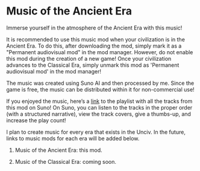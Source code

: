 # Music of the Ancient Era

Immerse yourself in the atmosphere of the Ancient Era with this music!

It is recommended to use this music mod when your civilization is in the Ancient Era. To do this, after downloading the mod, simply mark it as a "Permanent audiovisual mod" in the mod manager. However, do not enable this mod during the creation of a new game! Once your civilization advances to the Classical Era, simply unmark this mod as 'Permanent audiovisual mod' in the mod manager!

The music was created using Suno AI and then processed by me. Since the game is free, the music can be distributed within it for non-commercial use!

If you enjoyed the music, here’s a [link](https://suno.com/playlist/06d53bf4-4c52-49bc-9305-f32801a93947) to the playlist with all the tracks from this mod on Suno! On Suno, you can listen to the tracks in the proper order (with a structured narrative), view the track covers, give a thumbs-up, and increase the play count!

I plan to create music for every era that exists in the Unciv. In the future, links to music mods for each era will be added below.

1. Music of the Ancient Era: this mod.

2. Music of the Classical Era: coming soon.
